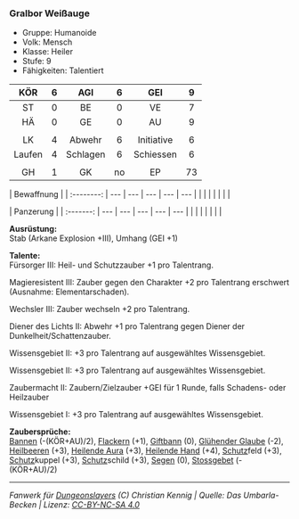### Gralbor Weißauge

- Gruppe: Humanoide
- Volk: Mensch
- Klasse: Heiler
- Stufe: 9
- Fähigkeiten: Talentiert

|  KÖR   |  6  |   AGI    |  6  |    GEI     |  9  |
| :----: | :-: | :------: | :-: | :--------: | :-: |
|   ST   |  0  |    BE    |  0  |     VE     |  7  |
|   HÄ   |  0  |    GE    |  0  |     AU     |  9  |
|        |     |          |     |            |     |
|   LK   |  4  |  Abwehr  |  6  | Initiative |  6  |
| Laufen |  4  | Schlagen |  6  | Schiessen  |  6  |
|        |     |          |     |            |     |
|   GH   |  1  |    GK    | no  |     EP     | 73  |

| Bewaffnung |
| :--------: | --- | --- | --- | --- | --- |
|            |     |     |     |     |     |

| Panzerung |
| :-------: | --- | --- | --- | --- | --- |
|           |     |     |     |     |     |

**Ausrüstung:**  
Stab (Arkane Explosion +III), Umhang (GEI +1)

**Talente:**  
Fürsorger III: Heil- und Schutzzauber +1 pro Talentrang.

Magieresistent III: Zauber gegen den Charakter +2 pro Talentrang erschwert (Ausnahme: Elementarschaden).

Wechsler III: Zauber wechseln +2 pro Talentrang.

Diener des Lichts II: Abwehr +1 pro Talentrang gegen Diener der Dunkelheit/Schattenzauber.

Wissensgebiet II: +3 pro Talentrang auf ausgewähltes Wissensgebiet.

Wissensgebiet II: +3 pro Talentrang auf ausgewähltes Wissensgebiet.

Zaubermacht II: Zaubern/Zielzauber +GEI für 1 Runde, falls Schadens- oder Heilzauber

Wissensgebiet I: +3 pro Talentrang auf ausgewähltes Wissensgebiet.

**Zaubersprüche:**  
[Bannen](/grw/zauber/bannen.md) (-(KÖR+AU)/2), [Flackern](/grw/zauber/flackern.md) (+1), [Giftbann](/grw/zauber/giftbann.md) (0), [Glühender Glaube](/grw/zauber/gluehender-glaube.md) (-2), [Heilbeeren](/grw/zauber/heilbeeren.md) (+3), [Heilende Aura](/grw/zauber/heilende-aura.md) (+3), [Heilende Hand](/grw/zauber/heilende-hand.md) (+4), [Schutz](/fanwerk/zauber/schutz.md)feld (+3), [Schutz](/fanwerk/zauber/schutz.md)kuppel (+3), [Schutz](/fanwerk/zauber/schutz.md)schild (+3), [Segen](/grw/zauber/segen.md) (0), [Stossgebet](/grw/zauber/stossgebet.md) (-(KÖR+AU)/2)

---

_Fanwerk für [Dungeonslayers](https://www.dungeonslayers.net/) (C) Christian Kennig | Quelle: Das Umbarla-Becken | Lizenz: [CC-BY-NC-SA 4.0](https://creativecommons.org/licenses/by-nc-sa/4.0/deed.de)_
